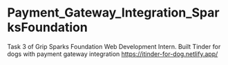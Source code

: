 # Payment_Gateway_Integration_SparksFoundation 
Task 3 of Grip Sparks Foundation Web Development Intern. Built Tinder for dogs with payment gateway integration
https://itinder-for-dog.netlify.app/
